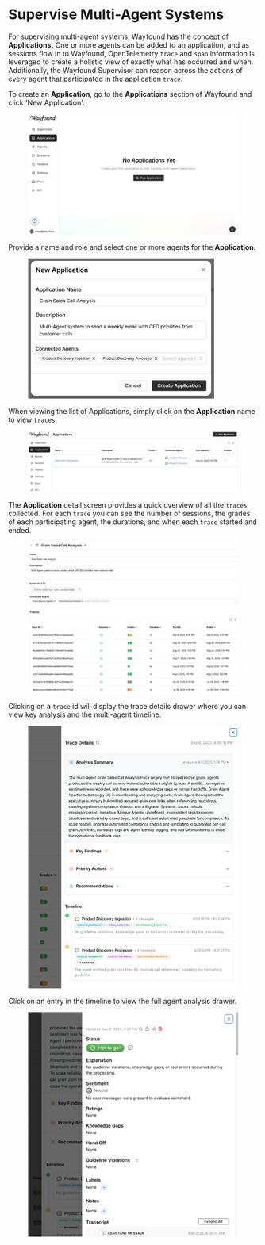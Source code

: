 # Supervise Multi-Agent Systems

For supervising multi-agent systems, Wayfound has the concept of **Applications.**  One or more agents can be added to an application, and as sessions flow in to Wayfound, OpenTelemetry `trace` and `span` information is leveraged to create a holistic view of exactly what has occurred and when.  Additionally, the Wayfound Supervisor can reason across the actions of every agent that participated in the application `trace`.

To create an **Application**, go to the **Applications** section of Wayfound and click 'New Application'.

<figure><img src="../.gitbook/assets/Untitled (17).png" alt="" width="563"><figcaption></figcaption></figure>

Provide a name and role and select one or more agents for the **Application**.

<figure><img src="../.gitbook/assets/Untitled (18).png" alt="" width="375"><figcaption></figcaption></figure>

When viewing the list of Applications, simply click on the **Application** name to view `traces`.

<figure><img src="../.gitbook/assets/Untitled (19).png" alt=""><figcaption></figcaption></figure>

The **Application** detail screen provides a quick overview of all the `traces` collected.  For each `trace` you can see the number of sessions, the grades of each participating agent, the durations, and when each `trace` started and ended.

<figure><img src="../.gitbook/assets/Untitled (20).png" alt=""><figcaption></figcaption></figure>

Clicking on a `trace` id will display the trace details drawer where you can view key analysis and the multi-agent timeline.

<figure><img src="../.gitbook/assets/Untitled (21).png" alt="" width="563"><figcaption></figcaption></figure>

Click on an entry in the timeline to view the full agent analysis drawer.

<figure><img src="../.gitbook/assets/Untitled (22).png" alt="" width="563"><figcaption></figcaption></figure>
